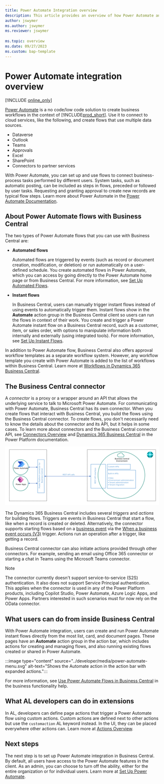 ```yaml
---
title: Power Automate Integration overview
description: This article provides an overview of how Power Automate and Business Central integrate. 
author: jswymer
ms.author: jswymer
ms.reviewer: jswymer

ms.topic: overview
ms.date: 09/27/2023
ms.custom: bap-template
---
```

# Power Automate integration overview

[!INCLUDE [online_only](../developer/includes/online_only.md)]

[Power Automate](/power-automate/) is a no code/low code solution to create business workflows in the context of [!INCLUDE[prod_short](../includes/prod_short.md)]. Use it to connect to cloud services, like the following, and create flows that use multiple data sources.

- Dataverse  
- Outlook  
- Teams  
- Approvals  
- Excel  
- SharePoint  
- Connectors to partner services 

With Power Automate, you can set up and use flows to connect business-process tasks performed by different users. System tasks, such as automatic posting, can be included as steps in flows, preceded or followed by user tasks. Requesting and granting approval to create new records are typical flow steps. Learn more about Power Automate in the [Power Automate Documentation](/power-automate/getting-started).

## About Power Automate flows with Business Central

The two types of Power Automate flows that you can use with Business Central are:

- **Automated flows**

  Automated flows are triggered by events (such as record or document creation, modification, or deletion) or run automatically on a user-defined schedule. You create automated flows in Power Automate, which you can access by going directly to the Power Automate home page or from Business Central. For more information, see [Set Up Automated Flows](automate-workflows.md).

- **Instant flows**

    In Business Central, users can manually trigger instant flows instead of using events to automatically trigger them. Instant flows show in the **Automate** action group in the Business Central client so users can run the flows in context of their work. You create and trigger a Power Automate instant flow on a Business Central record, such as a customer, item, or sales order, with options to manipulate information both internally and externally (using integrated tools). For more information, see [Set Up Instant Flows](instant-flows.md).

In addition to Power Automate flow, Business Central also offers approval workflow templates as a separate workflow system. However, any workflow template you create with Power Automate is added to the list of workflows within Business Central. Learn more at [Workflows in Dynamics 365 Business Central](/dynamics365/business-central/across-workflow).

## The Business Central connector

A *connector* is a proxy or a wrapper around an API that allows the underlying service to talk to Microsoft Power Automate. For communicating with Power Automate, Business Central has its own connector. When you create flows that interact with Business Central, you build the flows using the Business Central connector. To create flows, you don't necessarily need to know the details about the connector and its API, but it helps in some cases. To learn more about connectors and the Business Central connector API, see [Connectors Overview](/connectors/connectors) and [Dynamics 365 Business Central](/connectors/dynamicssmbsaas) in the Power Platform documentation.

[![Shows how the Power Platform connector integrates to Business Central](../developer/media/power-platform-connector-diagram.svg)](../developer/media/power-platform-connector-diagram.svg#lightbox)

The Dynamics 365 Business Central includes several *triggers* and *actions* for building flows. Triggers are events in Business Central that start a flow, like when a record is created or deleted. Alternatively, the connector supports starting flows based on a [business event](../developer/business-events-overview.md) via the [When a business event occurs (V3)](/connectors/dynamicssmbsaas/#when-a-business-event-occurs-(v3)-(preview)) trigger. Actions run an operation after a trigger, like getting a record.

Business Central connector can also initiate actions provided through other connectors. For example, sending an email using Office 365 connector or starting a chat in Teams using the Microsoft Teams connector.

> [!NOTE]
> The connector currently doesn't support service-to-service (S2S) authentication. It also does not support Service Principal authentication. This applies when the connector is used in any of the Power Platform products, including Copilot Studio, Power Automate, Azure Logic Apps, and Power Apps. Partners interested in such scenarios must for now rely on the OData connector.

## What users can do from inside Business Central

With Power Automate integration, users can create and run Power Automate instant flows directly from the most list, card, and document pages. These pages have an **Automate** action group in the action bar, which includes actions for creating and managing flows, and also running existing flows created or shared in Power Automate.

:::image type="content" source="../developer/media/power-automate-menu.svg" alt-text="Shows the Automate action in the action bar with expanded actions.":::

For more information, see [Use Power Automate Flows in Business Central](/dynamics365/business-central/across-how-use-financials-data-source-flow#run-instant-flows) in the business functionality help.

## What AL developers can do in extensions

In AL, developers can define page actions that trigger a Power Automate flow using custom actions. Custom actions are defined next to other actions but use the `customaction` AL keyword instead. In the UI, they can be placed everywhere other actions can. Learn more at [Actions Overview](../developer/devenv-actions-overview.md#run-power-automate-flows-from-page-actions).

## Next steps

The next step is to set up Power Automate integration in Business Central. By default, all users have access to the Power Automate features in the client. As an admin, you can choose to turn off the ability, either for the entire organization or for individual users. Learn more at [Set Up Power Automate](power-automate-setup.md).

